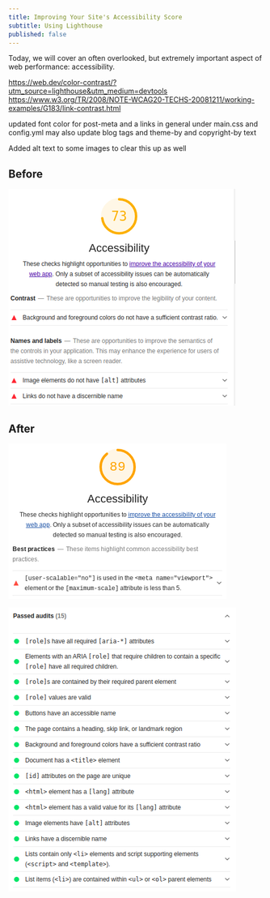 ```yaml
---
title: Improving Your Site's Accessibility Score
subtitle: Using Lighthouse
published: false
---
```


Today, we will cover an often overlooked, but extremely important aspect of web performance: accessibility. 

https://web.dev/color-contrast/?utm_source=lighthouse&utm_medium=devtools
https://www.w3.org/TR/2008/NOTE-WCAG20-TECHS-20081211/working-examples/G183/link-contrast.html

updated font color for post-meta and a links in general under main.css and config.yml
may also update blog tags and theme-by and copyright-by text

Added alt text to some images to clear this up as well 

## Before 

![Lighthouse Accessibility Score Before Improvements](/img/lighthouse_accessibility_improvements_before.png "Accessibility Score Before Improvements")

## After

![Lighthouse Accessibility Score After Improvements](/img/lighthouse_accessibility_improvements_after_2.png "Accessibility Score After Improvements")

![Lighthouse Accessibility Audits After Improvements](/img/lighthouse_accessibility_improvements_after.png "Accessibility Audits After Improvements")
